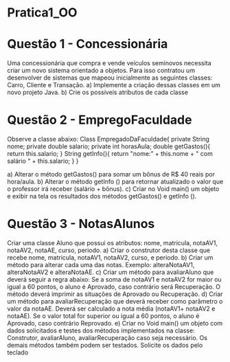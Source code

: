 # Pratica1_OO

# Questão 1 - Concessionária

Uma concessionária que compra e vende veículos seminovos necessita criar um novo
sistema orientado a objetos. Para isso contratou um desenvolver de sistemas que
mapeou inicialmente as seguintes classes: Carro, Cliente e Transação.
a) Implemente a criação dessas classes em um novo projeto Java.
b) Crie os possíveis atributos de cada classe

# Questão 2 - EmpregoFaculdade
Observe a classe abaixo:
Class EmpregadoDaFaculdade{
      private String nome;
      private double salario;
      private int horasAula;
      double getGastos(){
            return this.salario;
}
String getInfo(){
      return "nome:” + this.nome + " com salário “ + this.salario;
}
}

a) Alterar o método getGastos() para somar um bônus de R$ 40 reais por hora/aula.
b) Alterar o método getInfo () para retornar atualizado o valor que o professor irá
receber (salário + bônus).
c) Criar no Void main() um objeto e exibir na tela os resultados dos métodos
getGastos() e getInfo ().

# Questão 3 - NotasAlunos

Criar uma classe Aluno que possui os atributos: nome, matricula, notaAV1, notaAV2,
notaAE, curso, periodo.
a) Criar o construtor desta classe que recebe nome, matricula, notaAV1, notaAV2, curso,
e periodo.
b) Criar um método para alterar cada uma das notas. Exemplo: alteraNotaAV1,
alteraNotaAV2 e alteraNotaAE.
c) Criar um método para avaliarAluno que deverá seguir a regra abaixo:
Se a soma de notaAV1 e notaAV2 for maior ou igual a 60 pontos, o aluno é Aprovado,
caso contrário será Recuperação.
O método deverá imprimir as situações de Aprovado ou Recuperação.
d) Criar um método para avaliarRecuperação que deverá receber como parâmetro o
valor da notaAE. Deverá ser calculado a nota média (notaAV1+ notaAV2 e notaAE). Se o
valor total for superior ou igual a 60 pontos, o aluno é Aprovado, caso contrário
Reprovado.
e) Criar no Void main() um objeto com dados solicitados e testes dos métodos
implementados na classe: Construtor, avaliarAluno, avaliarRecuperação caso seja
necessário. Os demais métodos também podem ser testados.
Solicite os dados pelo teclado
